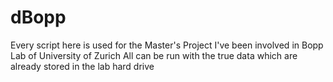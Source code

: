 # dBopp
Every script here is used for the Master's Project I've been involved in Bopp Lab of University of Zurich
All can be run with the true data which are already stored in the lab hard drive
